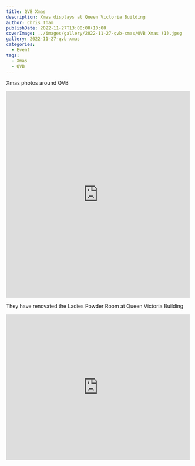 ```yaml
---
title: QVB Xmas
description: Xmas displays at Queen Victoria Building
author: Chris Tham
publishDate: 2022-11-27T13:00:00+10:00
coverImage: ../images/gallery/2022-11-27-qvb-xmas/QVB Xmas (1).jpeg
gallery: 2022-11-27-qvb-xmas
categories:
  - Event
tags:
  - Xmas
  - QVB
---
```


Xmas photos around QVB

<iframe src="https://www.facebook.com/plugins/post.php?href=https%3A%2F%2Fwww.facebook.com%2Fchris1.tham%2Fposts%2Fpfbid02vp7fGLYQetJx5g9qv9qmfSqCUKU117iDav177EEuEUfMYeib1e9gVZ16s9bM8XU6l&show_text=true&width=500" width="500" height="562" style="border:none;overflow:hidden" scrolling="no" frameborder="0" allowfullscreen="true" allow="autoplay; clipboard-write; encrypted-media; picture-in-picture; web-share"></iframe>

They have renovated the Ladies Powder Room at Queen Victoria Building

<iframe src="https://www.facebook.com/plugins/post.php?href=https%3A%2F%2Fwww.facebook.com%2Fchris1.tham%2Fposts%2Fpfbid02UtjH1eVzZMi9zHSnTtdhWgq8HLS3AGVWnZQDzV2SduqFbiRo2nTWkoc5CpNcrLiYl&show_text=true&width=500" width="500" height="396" style="border:none;overflow:hidden" scrolling="no" frameborder="0" allowfullscreen="true" allow="autoplay; clipboard-write; encrypted-media; picture-in-picture; web-share"></iframe>
